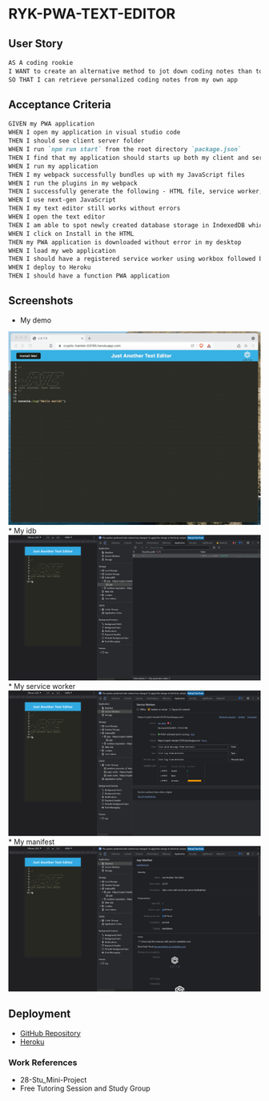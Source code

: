 # RYK-PWA-TEXT-EDITOR

## User Story

```md
AS A coding rookie
I WANT to create an alternative method to jot down coding notes than to use my preexisting mac notepad
SO THAT I can retrieve personalized coding notes from my own app 
```

## Acceptance Criteria

```md
GIVEN my PWA application
WHEN I open my application in visual studio code
THEN I should see client server folder 
WHEN I run `npm run start` from the root directory `package.json`
THEN I find that my application should starts up both my client and server
WHEN I run my application
THEN I my webpack successfully bundles up with my JavaScript files 
WHEN I run the plugins in my webpack
THEN I successfully generate the following - HTML file, service worker, and a manifest file
WHEN I use next-gen JavaScript 
THEN I my text editor still works without errors
WHEN I open the text editor
THEN I am able to spot newly created database storage in IndexedDB which can be retrieved later on
WHEN I click on Install in the HTML 
THEN my PWA application is downloaded without error in my desktop
WHEN I load my web application
THEN I should have a registered service worker using workbox followed by pre cached static assets 
WHEN I deploy to Heroku
THEN I should have a function PWA application
```

## Screenshots

* My demo
<img src="Assets/my-demo/my-demo.gif">
* My idb
<img src="Assets/my-demo/my-idb.png">
* My service worker
<img src="Assets/my-demo/my-service-worker.png">
* My manifest
<img src="Assets/my-demo/my-manifest.png">

## Deployment

* [GitHub Repository](https://github.com/leanonruthie/RYK-PWA-Text-Editor.git)
* [Heroku](https://young-retreat-36403.herokuapp.com/)

### Work References

* 28-Stu_Mini-Project
* Free Tutoring Session and Study Group